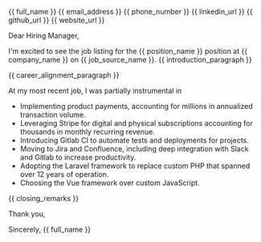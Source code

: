 {{ full_name }}
{{ email_address }}
{{ phone_number }}
{{ linkedin_url }}
{{ github_url }}
{{ website_url }}

Dear Hiring Manager,

I'm excited to see the job listing for the {{ position_name }} position at {{ company_name }} on {{ job_source_name }}. {{ introduction_paragraph }}

{{ career_alignment_paragraph }}

At my most recent job, I was partially instrumental in

* Implementing product payments, accounting for millions in annualized transaction volume.
* Leveraging Stripe for digital and physical subscriptions accounting for thousands in monthly recurring revenue.
* Introducing Gitlab CI to automate tests and deployments for projects.
* Moving to Jira and Confluence, including deep integration with Slack and Gitlab to increase productivity.
* Adopting the Laravel framework to replace custom PHP that spanned over 12 years of operation.
* Choosing the Vue framework over custom JavaScript.

{{ closing_remarks }}

Thank you,

Sincerely,
{{ full_name }}
